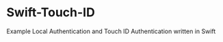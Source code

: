 Swift-Touch-ID
==============

Example Local Authentication and Touch ID Authentication written in Swift
